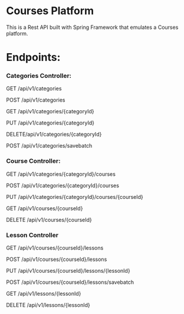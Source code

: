 # Courses Platform

This is a Rest API built with Spring Framework that emulates a Courses platform. 

# Endpoints: 

### Categories Controller:

GET /api/v1/categories 

POST /api/v1/categories 

GET /api/v1/categories/{categoryId}     

PUT /api/v1/categories/{categoryId}     

DELETE/api/v1/categories/{categoryId}   

POST /api/v1/categories/savebatch       



### Course Controller:

GET /api/v1/categories/{categoryId}/courses 

POST /api/v1/categories/{categoryId}/courses 

PUT /api/v1/categories/{categoryId}/courses/{courseId} 

GET /api/v1/courses/{courseId} 

DELETE /api/v1/courses/{courseId} 


### Lesson Controller

GET /api/v1/courses/{courseId}/lessons 

POST /api/v1/courses/{courseId}/lessons 

PUT /api/v1/courses/{courseId}/lessons/{lessonId} 

POST /api/v1/courses/{courseId}/lessons/savebatch 

GET /api/v1/lessons/{lessonId} 

DELETE /api/v1/lessons/{lessonId} 
